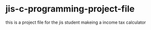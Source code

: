 # jis-c-programming-project-file
this is a project file for the jis student makeing a income tax calculator
